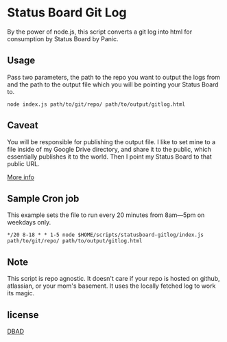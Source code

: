 # Status Board Git Log

By the power of node.js, this script converts a git log into html for consumption by Status Board by Panic.

## Usage

Pass two parameters, the path to the repo you want to output the logs from and the path to the output file which you will be pointing your Status Board to.

```
node index.js path/to/git/repo/ path/to/output/gitlog.html
```

## Caveat

You will be responsible for publishing the output file. I like to set mine to a file inside of my Google Drive directory, and share it to the public, which essentially publishes it to the world. Then I point my Status Board to that public URL.

[More info](https://developers.google.com/drive/web/publish-site#using_the_webviewlink)

## Sample Cron job
This example sets the file to run every 20 minutes from 8am—5pm on weekdays only.

`*/20 8-18 * * 1-5 node $HOME/scripts/statusboard-gitlog/index.js path/to/git/repo/ path/to/output/gitlog.html`

## Note

This script is repo agnostic. It doesn't care if your repo is hosted on github, atlassian, or your mom's basement. It uses the locally fetched log to work its magic.

## license

[DBAD](http://www.dbad-license.org/)
